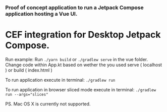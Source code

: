 ### Proof of concept application to run a Jetpack Compose application hosting a Vue UI.

# CEF integration for Desktop Jetpack Compose.

Run example:
Run ``./yarn build`` or ``./gradlew serve`` in the vue folder.
Change code within App.kt based on wether the you used serve ( localhost ) or build ( index.html )

To run application execute in terminal: ``./gradlew run``

To run application in browser sliced mode execute in terminal: ``./gradlew run --args="slices"``

PS. Mac OS X is currently not supported.
